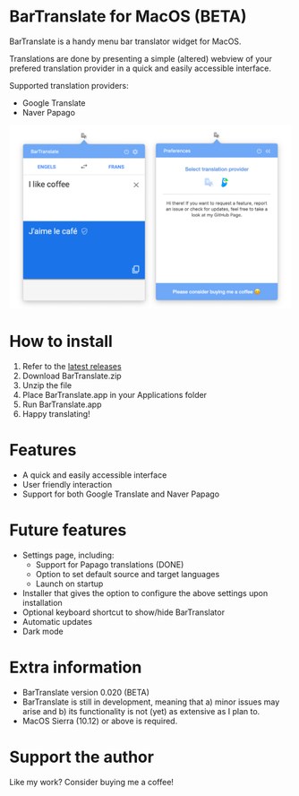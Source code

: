 <link rel="stylesheet" href="assets/css/style.css">

# BarTranslate for MacOS (BETA)
BarTranslate is a handy menu bar translator widget for MacOS.

Translations are done by presenting a simple (altered) webview of your prefered translation provider in a quick and easily accessible interface.

Supported translation providers:
* Google Translate 
* Naver Papago

<img src="assets/images/interface-snapshot.png" alt="BarTranslate interface snapshot"/>

# How to install

1. Refer to the [latest releases](https://github.com/ThijmenDam/BarTranslate/releases)
1. Download BarTranslate.zip
1. Unzip the file
1. Place BarTranslate.app in your Applications folder
1. Run BarTranslate.app
1. Happy translating!

# Features
* A quick and easily accessible interface
* User friendly interaction
* Support for both Google Translate and Naver Papago


# Future features
* Settings page, including:
   * Support for Papago translations (DONE)
   * Option to set default source and target languages
   * Launch on startup
* Installer that gives the option to configure the above settings upon installation
* Optional keyboard shortcut to show/hide BarTranslator
* Automatic updates
* Dark mode

# Extra information
* BarTranslate version 0.020 (BETA)
* BarTranslate is still in development, meaning that a) minor issues may arise and b) its functionality is not (yet) as extensive as I plan to.
* MacOS Sierra (10.12) or above is required.

# Support the author
Like my work? <a src="https://www.paypal.me/thijmendam">Consider buying me a coffee!</a>


